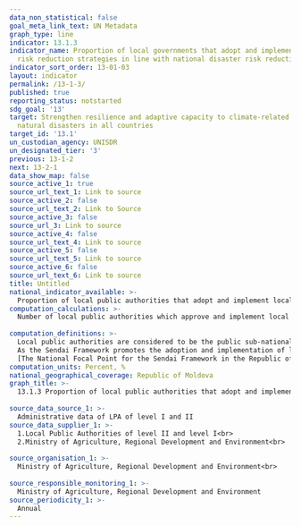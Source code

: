 ```yaml
---
data_non_statistical: false
goal_meta_link_text: UN Metadata
graph_type: line
indicator: 13.1.3
indicator_name: Proportion of local governments that adopt and implement local disaster
  risk reduction strategies in line with national disaster risk reduction strategies
indicator_sort_order: 13-01-03
layout: indicator
permalink: /13-1-3/
published: true
reporting_status: notstarted
sdg_goal: '13'
target: Strengthen resilience and adaptive capacity to climate-related hazards and
  natural disasters in all countries
target_id: '13.1'
un_custodian_agency: UNISDR
un_designated_tier: '3'
previous: 13-1-2
next: 13-2-1
data_show_map: false
source_active_1: true
source_url_text_1: Link to source
source_active_2: false
source_url_text_2: Link to Source
source_active_3: false
source_url_3: Link to source
source_active_4: false
source_url_text_4: Link to source
source_active_5: false
source_url_text_5: Link to source
source_active_6: false
source_url_text_6: Link to source
title: Untitled
national_indicator_available: >-
  Proportion of local public authorities that adopt and implement local disaster risk reduction strategies in line with national disaster risk reduction strategies
computation_calculations: >-
  Number of local public authorities which approve and implement local DRR strategies in line with the national DRR strategy / total number of local administrations in the country *100.<br> 
  
computation_definitions: >-
  Local public authorities are considered to be the public sub-national administrations, which have the responsibility to develop the local strategy for disaster risk reduction.<br> 
  As the Sendai Framework promotes the adoption and implementation of local DRR strategies in every local authority, the national indicator will consider the LPA of the II level (rayon) and I level (commune)  <br> 
  [The National Focal Point for the Sendai Framework in the Republic of Moldova](https://www.preventionweb.net/english/countries/europe/mda/) is the MARDE
computation_units: Percent, %
national_geographical_coverage: Republic of Moldova
graph_title: >-
  13.1.3 Proportion of local public authorities that adopt and implement local disaster risk reduction strategies in line with national disaster risk reduction strategies <br> 
  
source_data_source_1: >-
  Administrative data of LPA of level I and II 
source_data_supplier_1: >-
  1.Local Public Authorities of level II and level I<br> 
  2.Ministry of Agriculture, Regional Development and Environment<br> 
  
source_organisation_1: >-
  Ministry of Agriculture, Regional Development and Environment<br> 
  
source_responsible_monitoring_1: >-
  Ministry of Agriculture, Regional Development and Environment
source_periodicity_1: >-
  Annual
---
```


